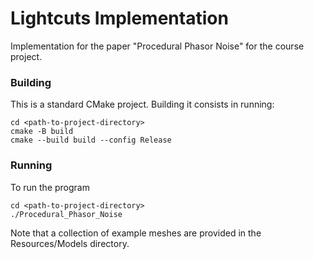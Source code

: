 # Lightcuts Implementation

Implementation for the paper "Procedural Phasor Noise" for the course project. 

### Building
This is a standard CMake project. Building it consists in running:

```
cd <path-to-project-directory>
cmake -B build
cmake --build build --config Release
```

### Running

To run the program
```
cd <path-to-project-directory>
./Procedural_Phasor_Noise
```
Note that a collection of example meshes are provided in the Resources/Models directory.
